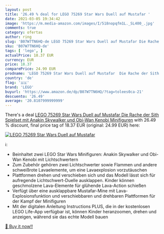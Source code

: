 ```yaml
---
layout: post
title: '26.49 % deal for LEGO 75269 Star Wars Duell auf Mustafar '
date: 2021-03-05 19:34:42
image: 'https://m.media-amazon.com/images/I/518nopqfm1L._SL400_.jpg'
comments: true
category: ofertas
author: ring
slug: 'B07W7TN6HQ-de LEGO 75269 Star Wars Duell auf Mustafar Die Rache der Sith...'
sku: 'B07W7TN6HQ-de'
tags: [ 'lego', ]
actualPrice: 18.37 EUR
currency: EUR
price: 18.37
comparePrice: 24.99 EUR
prodname: 'LEGO 75269 Star Wars Duell auf Mustafar  Die Rache der Sith  Spielset mit Anakin Skywalker und Obi-Wan Kenobi Minifiguren'
country: 'de'
flag: '🇩🇪'
brand: 'LEGO'
buyurl: 'https://www.amazon.de/dp/B07W7TN6HQ/?tag=tolees0ca-21'
descuento: '26.49'
average: '20.8107999999999'
---
```


There's a deal [LEGO 75269 Star Wars Duell auf Mustafar  Die Rache der Sith  Spielset mit Anakin Skywalker und Obi-Wan Kenobi Minifiguren](https://www.amazon.de/dp/B07W7TN6HQ/?tag=tolees0ca-21)  with  26.49 % discount, final price tag of  18.37 EUR (original: 24.99 EUR) here:

[![LEGO 75269 Star Wars Duell auf Mustafar ](https://m.media-amazon.com/images/I/518nopqfm1L._SL400_.jpg)](https://www.amazon.de/dp/B07W7TN6HQ/?tag=tolees0ca-21)

ℹ️:

- Beinhaltet zwei LEGO Star Wars Minifiguren: Anakin Skywalker und Obi-Wan Kenobi mit Lichtschwertern
- Zum Zubehör gehören zwei Lichtschwerter sowie Flammen und andere schweißrote Lavaelemente, um eine Lavaexplosion vorzutäuschen
- Plattformen drehen und verschieben sich und das Modell lässt sich für aufregende Lichtschwert-Duelle ausklappen. Kinder können geschmolzene Lava-Elemente für glühende Lava-Action schießen
- Verfügt über eine ausklappbare Mustafar-Mine mit Lava-Explosionsfunktion und verschiebbaren und drehbaren Plattformen für der Kampf der Minifiguren
- Mit der digitalen Anleitung Instructions PLUS, die in der kostenlosen LEGO Life-App verfügbar ist, können Kinder heranzoomen, drehen und anzeigen, während sie das echte Modell bauen

[🛒 Buy it now!!](https://www.amazon.de/dp/B07W7TN6HQ/?tag=tolees0ca-21)
